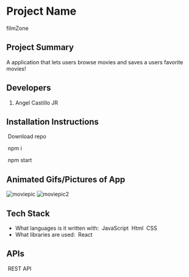 # Project Name
filmZone 
## Project Summary
A application that lets users browse movies and saves a users favorite movies!
## Developers
1. Angel Castillo JR
## Installation Instructions
​
Download repo


​ npm i

​ npm start
## Animated Gifs/Pictures of App
![moviepic](https://user-images.githubusercontent.com/79959345/199640571-d2d0a48d-88f0-4343-ae51-63ee7ae6fb24.PNG)
![moviepic2](https://user-images.githubusercontent.com/79959345/199640572-ae0bfcc4-09ae-4f2f-b255-6d55b8265ec8.PNG)


## Tech Stack
- What languages is it written with: 
​ JavaScript
​ Html
​ CSS
- What libraries are used: 
​ React 
## APIs
​ REST API


